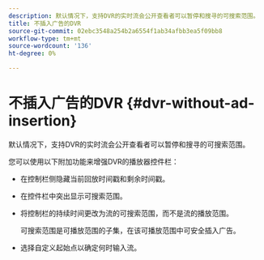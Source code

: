 ```yaml
---
description: 默认情况下，支持DVR的实时流会公开查看者可以暂停和搜寻的可搜索范围。
title: 不插入广告的DVR
source-git-commit: 02ebc3548a254b2a6554f1ab34afbb3ea5f09bb8
workflow-type: tm+mt
source-wordcount: '136'
ht-degree: 0%

---
```


# 不插入广告的DVR {#dvr-without-ad-insertion}

默认情况下，支持DVR的实时流会公开查看者可以暂停和搜寻的可搜索范围。

您可以使用以下附加功能来增强DVR的播放器控件栏：

* 在控制栏侧隐藏当前回放时间戳和剩余时间戳。
* 在控件栏中突出显示可搜索范围。
* 将控制栏的持续时间更改为流的可搜索范围，而不是流的播放范围。

  可搜索范围是可播放范围的子集，在该可播放范围中可安全插入广告。
* 选择自定义起始点以确定何时输入流。
